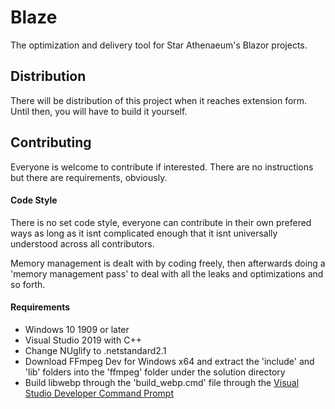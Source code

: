 # Blaze
The optimization and delivery tool for Star Athenaeum's Blazor projects.
## Distribution
There will be distribution of this project when it reaches extension form. Until then, you will have to build it yourself.
## Contributing
Everyone is welcome to contribute if interested. There are no instructions but there are requirements, obviously.
#### Code Style
There is no set code style, everyone can contribute in their own prefered ways as long as it isnt complicated enough that it isnt universally understood across all contributors.

Memory management is dealt with by coding freely, then afterwards doing a 'memory management pass' to deal with all the leaks and optimizations and so forth.
#### Requirements
- Windows 10 1909 or later
- Visual Studio 2019 with C++
- Change NUglify to .netstandard2.1
- Download FFmpeg Dev for Windows x64 and extract the 'include' and 'lib' folders into the 'ffmpeg' folder under the solution directory
- Build libwebp through the 'build_webp.cmd' file through the [Visual Studio Developer Command Prompt](https://docs.microsoft.com/en-us/dotnet/framework/tools/developer-command-prompt-for-vs)
